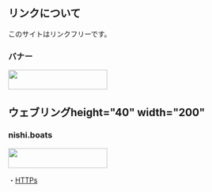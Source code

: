 ## リンクについて
このサイトはリンクフリーです。

### バナー

<img src="https://web.owasikohu.com/lib/img/banner.png" height="40" width="200">

## ウェブリングheight="40" width="200"

### nishi.boats

<img src="https://nishi.boats/banner.gif" height="40" width="200">

・[HTTPs](https://nishi.boats)
